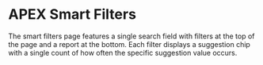 # APEX Smart Filters

The smart filters page features a single search field with filters at the top of the page and a report at the bottom. Each filter displays a suggestion chip with a single count of how often the specific suggestion value occurs.